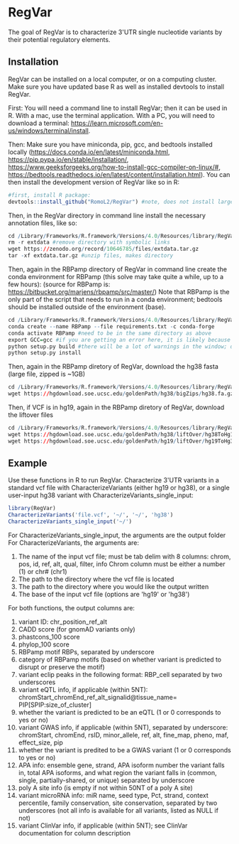 
# RegVar

<!-- badges: start -->
<!-- badges: end -->

The goal of RegVar is to characterize 3'UTR single nucleotide variants by their potential regulatory elements.

## Installation
RegVar can be installed on a local computer, or on a computing cluster. Make sure you have updated base R as well as installed devtools to install RegVar.

First: You will need a command line to install RegVar; then it can be used in R. With a mac, use the terminal application. With a PC, you will need to download a terminal: https://learn.microsoft.com/en-us/windows/terminal/install.

Then: Make sure you have miniconda, pip, gcc, and bedtools installed locally (https://docs.conda.io/en/latest/miniconda.html, https://pip.pypa.io/en/stable/installation/, https://www.geeksforgeeks.org/how-to-install-gcc-compiler-on-linux/#, https://bedtools.readthedocs.io/en/latest/content/installation.html). You can then install the development version of RegVar like so in R:

``` r
#first, install R package: 
devtools::install_github("RomoL2/RegVar") #note, does not install large files
```

Then, in the RegVar directory in command line install the necessary annotation files, like so:
``` r
cd /Library/Frameworks/R.framework/Versions/4.0/Resources/library/RegVar
rm -r extdata #remove directory with symbolic links
wget https://zenodo.org/record/10646785/files/extdata.tar.gz 
tar -xf extdata.tar.gz #unzip files, makes directory
```

Then, again in the RBPamp directory of RegVar in command line create the conda environment for RBPamp (this solve may take quite a while, up to a few hours):
(source for RBPamp is: https://bitbucket.org/marjens/rbpamp/src/master/)
Note that RBPamp is the only part of the script that needs to run in a conda environment; bedtools should be installed outside of the environment (base).
``` r
cd /Library/Frameworks/R.framework/Versions/4.0/Resources/library/RegVar/extdata/RBPamp
conda create --name RBPamp --file requirements.txt -c conda-forge
conda activate RBPamp #need to be in the same directory as above
export GCC=gcc #if you are getting an error here, it is likely because you don't have gcc installed; see above
python setup.py build #there will be a lot of warnings in the window; don't worry unless build fails
python setup.py install
```

Then, again in the RBPamp diretory of RegVar, download the hg38 fasta (large file, zipped is ~1GB)
``` r
cd /Library/Frameworks/R.framework/Versions/4.0/Resources/library/RegVar/extdata
wget https://hgdownload.soe.ucsc.edu/goldenPath/hg38/bigZips/hg38.fa.gz
```

Then, if VCF is in hg19, again in the RBPamp diretory of RegVar, download the liftover files
``` r
cd /Library/Frameworks/R.framework/Versions/4.0/Resources/library/RegVar/extdata
wget https://hgdownload.soe.ucsc.edu/goldenPath/hg38/liftOver/hg38ToHg19.over.chain.gz
wget https://hgdownload.soe.ucsc.edu/goldenPath/hg19/liftOver/hg19ToHg38.over.chain.gz
```

## Example

Use these functions in R to run RegVar. 
Characterize 3'UTR variants in a standard vcf file with CharacterizeVariants (either hg19 or hg38), or a single user-input hg38 variant with CharacterizeVariants_single_input:

``` r
library(RegVar)
CharacterizeVariants('file.vcf', '~/', '~/', 'hg38')
CharacterizeVariants_single_input('~/')

```
For CharacterizeVariants_single_input, the arguments are the output folder
For CharacterizeVariants, the arguments are:
1. The name of the input vcf file; must be tab delim with 8 columns:
chrom, pos, id, ref, alt, qual, filter, info
Chrom column must be either a number (1) or chr# (chr1)
2. The path to the directory where the vcf file is located
3. The path to the directory where you would like the output written
4. The base of the input vcf file (options are 'hg19' or 'hg38')

For both functions, the output columns are:
1. variant ID: chr_position_ref_alt
2. CADD score (for gnomAD variants only)
3. phastcons_100 score
4. phylop_100 score
5. RBPamp motif RBPs, separated by underscore
6. category of RBPamp motifs (based on whether variant is predicted to disrupt or preserve the motif)
7. variant eclip peaks in the following format: RBP_cell separated by two underscores 
8. variant eQTL info, if applicable (within 5NT): chromStart_chromEnd_ref_alt_signalid@tissue_name= PIP[SPIP:size_of_cluster]
9. whether the variant is predicted to be an eQTL (1 or 0 corresponds to yes or no)
10. variant GWAS info, if applicable (within 5NT), separated by underscore: chromStart, chromEnd, rsID, minor_allele, ref, alt, fine_map, pheno, maf, effect_size, pip
11. whether the variant is predited to be a GWAS variant (1 or 0 corresponds to yes or no)
12. APA info: ensemble gene, strand, APA isoform number the variant falls in, total APA isoforms, and what region the variant falls in (common, single, partially-shared, or unique) separated by underscore
13. poly A site info (is empty if not within 50NT of a poly A site)
14. variant microRNA info: miR name, seed type, Pct, strand, context percentile, family conservation, site conservation, separated by two underscores (not all info is available for all variants, listed as NULL if not)
15. variant ClinVar info, if applicable (within 5NT); see ClinVar documentation for column description


